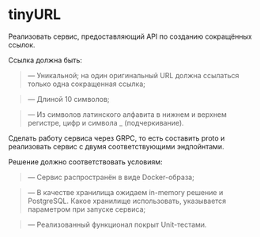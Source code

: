 # tinyURL

Реализовать сервис, предоставляющий API по созданию сокращённых ссылок.

Ссылка должна быть:

>— Уникальной; на один оригинальный URL должна ссылаться только одна сокращенная ссылка;

>— Длиной 10 символов;

>— Из символов латинского алфавита в нижнем и верхнем регистре, цифр и символа _ (подчеркивание).

Сделать работу сервиса через GRPC, то есть составить proto и реализовать сервис с
двумя соответствующими эндпойнтами.

Решение должно соответствовать условиям:

>— Сервис распространён в виде Docker-образа;

>— В качестве хранилища ожидаем in-memory решение и PostgreSQL. Какое хранилище использовать, указывается параметром при запуске сервиса;

>— Реализованный функционал покрыт Unit-тестами.

